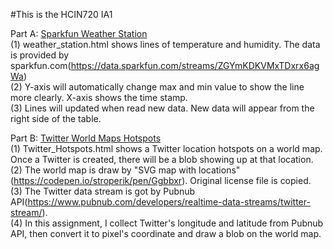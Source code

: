 #This is the HCIN720 IA1

Part A: [Sparkfun Weather Station](http://rawgit.com/Zhiyuan1991/HCIN720-IA1/master/Weather_Station.html)  
(1) weather_station.html shows lines of temperature and humidity. The data is provided by sparkfun.com(https://data.sparkfun.com/streams/ZGYmKDKVMxTDxrx6agWa)  
(2) Y-axis will automatically change max and min value to show the line more clearly. X-axis shows the time stamp.  
(3) Lines will updated when read new data. New data will appear from the right side of the table.  

Part B: [Twitter World Maps Hotspots](http://rawgit.com/Zhiyuan1991/HCIN720-IA1/master/Twitter_Hotspots.html)  
(1) Twitter_Hotspots.html shows a Twitter location hotspots on a world map. Once a Twitter is created, there will be a blob showing up at that location.  
(2) The world map is draw by "SVG map with locations"(https://codepen.io/stroperik/pen/Ggbbxr). Original license file is copied.  
(3) The Twitter data stream is got by Pubnub API(https://www.pubnub.com/developers/realtime-data-streams/twitter-stream/).  
(4) In this assignment, I collect Twitter's longitude and latitude from Pubnub API, then convert it to pixel's coordinate and draw a blob on the world map.  
